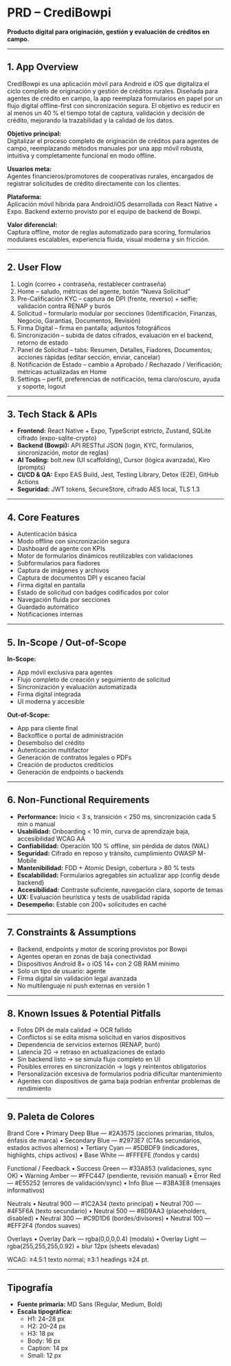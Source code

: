 
# PRD – CrediBowpi

**Producto digital para originación, gestión y evaluación de créditos en campo.**

---

## 1. App Overview

CrediBowpi es una aplicación móvil para Android e iOS que digitaliza el ciclo completo de originación y gestión de créditos rurales. Diseñada para agentes de crédito en campo, la app reemplaza formularios en papel por un flujo digital offline-first con sincronización segura. El objetivo es reducir en al menos un 40 % el tiempo total de captura, validación y decisión de crédito, mejorando la trazabilidad y la calidad de los datos.

**Objetivo principal:**  
Digitalizar el proceso completo de originación de créditos para agentes de campo, reemplazando métodos manuales por una app móvil robusta, intuitiva y completamente funcional en modo offline.

**Usuarios meta:**  
Agentes financieros/promotores de cooperativas rurales, encargados de registrar solicitudes de crédito directamente con los clientes.

**Plataforma:**  
Aplicación móvil híbrida para Android/iOS desarrollada con React Native + Expo. Backend externo provisto por el equipo de backend de Bowpi.

**Valor diferencial:**  
Captura offline, motor de reglas automatizado para scoring, formularios modulares escalables, experiencia fluida, visual moderna y sin fricción.

---

## 2. User Flow

1. Login (correo + contraseña, restablecer contraseña)
2. Home – saludo, métricas del agente, botón “Nueva Solicitud”
3. Pre-Calificación KYC – captura de DPI (frente, reverso) + selfie; validación contra RENAP y burós
4. Solicitud – formulario modular por secciones (Identificación, Finanzas, Negocio, Garantías, Documentos, Revisión)
5. Firma Digital – firma en pantalla; adjuntos fotográficos
6. Sincronización – subida de datos cifrados, evaluación en el backend, retorno de estado
7. Panel de Solicitud – tabs: Resumen, Detalles, Fiadores, Documentos; acciones rápidas (editar sección, enviar, cancelar)
8. Notificación de Estado – cambio a Aprobado / Rechazado / Verificación; métricas actualizadas en Home
9. Settings – perfil, preferencias de notificación, tema claro/oscuro, ayuda y soporte, logout

---

## 3. Tech Stack & APIs

- **Frontend:** React Native + Expo, TypeScript estricto, Zustand, SQLite cifrado (expo-sqlite-crypto)
- **Backend (Bowpi):** API RESTful JSON (login, KYC, formularios, sincronización, motor de reglas)
- **AI Tooling:** bolt.new (UI scaffolding), Cursor (lógica avanzada), Kiro (prompts)
- **CI/CD & QA:** Expo EAS Build, Jest, Testing Library, Detox (E2E), GitHub Actions
- **Seguridad:** JWT tokens, SecureStore, cifrado AES local, TLS 1.3

---

## 4. Core Features

- Autenticación básica
- Modo offline con sincronización segura
- Dashboard de agente con KPIs
- Motor de formularios dinámicos reutilizables con validaciones
- Subformularios para fiadores
- Captura de imágenes y archivos
- Captura de documentos DPI y escaneo facial
- Firma digital en pantalla
- Estado de solicitud con badges codificados por color
- Navegación fluida por secciones
- Guardado automático
- Notificaciones internas

---

## 5. In-Scope / Out-of-Scope

**In-Scope:**

- App móvil exclusiva para agentes
- Flujo completo de creación y seguimiento de solicitud
- Sincronización y evaluación automatizada
- Firma digital integrada
- UI moderna y accesible

**Out-of-Scope:**

- App para cliente final
- Backoffice o portal de administración
- Desembolso del crédito
- Autenticación multifactor
- Generación de contratos legales o PDFs
- Creación de productos crediticios
- Generación de endpoints o backends

---

## 6. Non-Functional Requirements

- **Performance:** Inicio < 3 s, transición < 250 ms, sincronización cada 5 min o manual
- **Usabilidad:** Onboarding < 10 min, curva de aprendizaje baja, accesibilidad WCAG AA
- **Confiabilidad:** Operación 100 % offline, sin pérdida de datos (WAL)
- **Seguridad:** Cifrado en reposo y tránsito, cumplimiento OWASP M-Mobile
- **Mantenibilidad:** FDD + Atomic Design, cobertura > 80 % tests
- **Escalabilidad:** Formularios agregables sin actualizar app (config desde backend)
- **Accesibilidad:** Contraste suficiente, navegación clara, soporte de temas
- **UX:** Evaluación heurística y tests de usabilidad rápida
- **Desempeño:** Estable con 200+ solicitudes en caché

---

## 7. Constraints & Assumptions

- Backend, endpoints y motor de scoring provistos por Bowpi
- Agentes operan en zonas de baja conectividad
- Dispositivos Android 8+ o iOS 14+ con 2 GB RAM mínimo
- Solo un tipo de usuario: agente
- Firma digital sin validación legal avanzada
- No multilenguaje ni push externas en versión 1

---

## 8. Known Issues & Potential Pitfalls

- Fotos DPI de mala calidad → OCR fallido
- Conflictos si se edita misma solicitud en varios dispositivos
- Dependencia de servicios externos (RENAP, buró)
- Latencia 2G → retraso en actualizaciones de estado
- Sin backend listo → se simula flujo completo en UI
- Posibles errores en sincronización → logs y reintentos obligatorios
- Personalización excesiva de formularios podría dificultar mantenimiento
- Agentes con dispositivos de gama baja podrían enfrentar problemas de rendimiento

---

## 9. Paleta de Colores


Brand Core
	•	Primary Deep Blue — #2A3575 (acciones primarias, títulos, énfasis de marca)
	•	Secondary Blue — #2973E7 (CTAs secundarios, estados activos alternos)
	•	Tertiary Cyan — #5DBDF9 (indicadores, highlights, chips activos)
	•	Base White — #FFFEFE (fondos y cards)

Functional / Feedback
	•	Success Green — #33A853 (validaciones, sync OK)
	•	Warning Amber — #FFC447 (pendiente, revisión manual)
	•	Error Red — #E55252 (errores de validación/sync)
	•	Info Blue — #3BA3E8 (mensajes informativos)

Neutrals
	•	Neutral 900 — #1C2A34 (texto principal)
	•	Neutral 700 — #4F5F6A (texto secundario)
	•	Neutral 500 — #8D9AA3 (placeholders, disabled)
	•	Neutral 300 — #C9D1D6 (bordes/divisores)
	•	Neutral 100 — #EFF2F4 (fondos suaves)

Overlays
	•	Overlay Dark — rgba(0,0,0,0.4) (modals)
	•	Overlay Light — rgba(255,255,255,0.92) + blur 12px (sheets elevadas)

WCAG: ≥4.5:1 texto normal; ≥3:1 headings ≥24 pt.

---

## Tipografía

- **Fuente primaria:** MD Sans (Regular, Medium, Bold)
- **Escala tipográfica:**
  - H1: 24–28 px
  - H2: 20–24 px
  - H3: 18 px
  - Body: 16 px
  - Caption: 14 px
  - Small: 12 px
